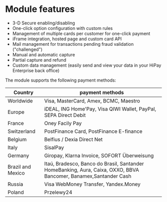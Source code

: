 # Module features

* 3-D Secure enabling/disabling
* One-click option configuration with custom rules
* Management of multiple cards per customer for one-click payment
* iFrame integration, hosted page and custom card API
* Mail management for transactions pending fraud validation ("challenged")
* Manual and automatic capture
* Partial capture and refund
* Custom data management (easily send and view your data in your HiPay Enterprise back office)

The module supports the following payment methods:

| Country           | payment methods | 
|-------------------|-----------------|
| Worldwide         | Visa, MasterCard, Amex, BCMC, Maestro |
| Europe            | iDEAL, ING Home'Pay, Visa QIWI Wallet, PayPal, SEPA Direct Debit |
| France            | Oney Facily Pay |
| Switzerland       | PostFinance Card, PostFinance E-finance |
| Belgium           | Belfius / Dexia Direct Net |
| Italy             | SisalPay |
| Germany           | Giropay, Klarna Invoice, SOFORT Überweisung |
| Brazil and Mexico | Itaú, Bradesco, Banco do Brasil, Santander HomeBanking, Aura, Caixa, OXXO, BBVA Bancomer, Banamex,Santander Cash |
| Russia            | Visa WebMoney Transfer, Yandex.Money |
| Poland            | Przelewy24 |




